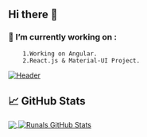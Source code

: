 ## Hi there 👋

### 🔭 I’m currently working on :
        1.Working on Angular.
        2.React.js & Material-UI Project.        

[![Header](https://raw.githubusercontent.com/RunalBandishti/RunalBandishti/master/demo.png "Header")](https://runalbandishti.me/)

## &#x1f4c8; GitHub Stats

<a href="https://github.com/RunalBandishti/RunalBandishti">
  <img align="center" src="https://github-readme-stats.vercel.app/api/top-langs/?username=RunalBandishti&hide=java,html,tex&title_color=ffffff&text_color=c9cacc&icon_color=2bbc8a&bg_color=1d1f21&langs_count=3" />
</a>

<a href="https://github.com/RunalBandishti/RunalBandishti">
  <img align="center" src="https://github-readme-stats.vercel.app/api?username=RunalBandishti&show_icons=true&line_height=27&count_private=true&title_color=ffffff&text_color=c9cacc&icon_color=2bbc8a&bg_color=1d1f21" alt="Runals GitHub Stats" />
</a>

<!--
**RunalBandishti/RunalBandishti** is a ✨ _special_ ✨ repository because its `README.md` (this file) appears on your GitHub profile.

Here are some ideas to get you started:

- 
- 🌱 I’m currently learning ...
- 👯 I’m looking to collaborate on ...
- 🤔 I’m looking for help with ...
- 💬 Ask me about ...
- 📫 How to reach me: ...
- 😄 Pronouns: ...
- ⚡ Fun fact: ...
-->
